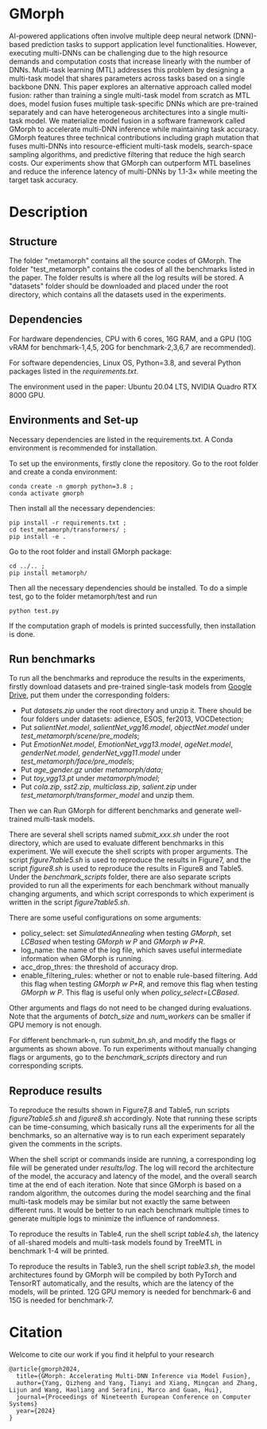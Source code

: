 # GMorph
AI-powered applications often involve multiple deep neural network (DNN)-based prediction tasks to support application level functionalities. However, executing multi-DNNs can be challenging due to the high resource demands and computation costs that increase linearly with the number of DNNs. Multi-task learning (MTL) addresses this problem by designing a multi-task model that shares parameters across tasks based on a single backbone DNN. This paper explores an alternative approach called model fusion: rather than training a single multi-task model from scratch as MTL does, model fusion fuses multiple task-specific DNNs which are pre-trained separately and can have heterogeneous architectures into a single multi-task model. We materialize model fusion in a software framework called GMorph to accelerate multi-DNN inference while maintaining task accuracy. GMorph features three technical contributions including graph mutation that fuses multi-DNNs into resource-efficient multi-task models, search-space sampling algorithms, and predictive filtering that reduce the high search costs. Our experiments show that GMorph can outperform MTL baselines and reduce the inference latency of multi-DNNs by 1.1-3× while meeting the target task accuracy.

# Description
## Structure
The folder "metamorph" contains all the source codes of GMorph. The folder "test_metamorph" contains the codes of all the benchmarks listed in the paper. The folder results is where all the log results will be stored. A "datasets" folder should be downloaded and placed under the root directory, which contains all the datasets used in the experiments.

## Dependencies
For hardware dependencies, CPU with 6 cores, 16G RAM, and a GPU (10G vRAM for benchmark-1,4,5, 20G for benchmark-2,3,6,7 are recommended).

For software dependencies, Linux OS, Python=3.8, and several Python packages listed in the *requirements.txt*.

The environment used in the paper: Ubuntu 20.04 LTS, NVIDIA Quadro RTX 8000 GPU.

## Environments and Set-up
Necessary dependencies are listed in the requirements.txt. A Conda environment is recommended for installation.

To set up the environments, firstly clone the repository. Go to the root folder and create a conda environment:
```
conda create -n gmorph python=3.8 ;
conda activate gmorph 
```
Then install all the necessary dependencies:
```
pip install -r requirements.txt ;
cd test_metamorph/transformers/ ;
pip install -e . 
```
Go to the root folder and install GMorph package:
```
cd ../.. ;
pip install metamorph/ 
```
Then all the necessary dependencies should be installed. To do a simple test, go to the folder metamorph/test and run
```
python test.py
```
If the computation graph of models is printed successfully, then installation is done.

## Run benchmarks
To run all the benchmarks and reproduce the results in the experiments, firstly download datasets and pre-trained single-task models from [Google Drive](https://drive.google.com/drive/folders/1Dtvd5eIDeDiseCAwCrj3_wrqjWsy3bq3?usp=sharing), put them under the corresponding folders:
- Put *datasets.zip* under the root directory and unzip it. There should be four folders under datasets: adience, ESOS, fer2013, VOCDetection;
- Put *salientNet.model*, *salientNet_vgg16.model*, *objectNet.model* under *test_metamorph/scene/pre_models*;
- Put *EmotionNet.model*, *EmotionNet_vgg13.model*, *ageNet.model*, *genderNet.model*, *genderNet_vgg11.model* under *test_metamorph/face/pre_models*;
- Put *age_gender.gz* under *metamorph/data*;
- Put *toy_vgg13.pt* under *metamorph/model*;
- Put *cola.zip*, *sst2.zip*, *multiclass.zip*, *salient.zip* under *test_metamorph/transformer_model* and unzip them.

Then we can Run GMorph for different benchmarks and generate well-trained multi-task models.

There are several shell scripts named *submit_xxx.sh* under the root directory, which are used to evaluate different benchmarks in this experiment. We will execute the shell scripts with proper arguments. The script *figure7table5.sh* is used to reproduce the results in Figure7, and the script *figure8.sh* is used to reproduce the results in Figure8 and Table5.
Under the *benchmark_scripts* folder, there are also separate scripts provided to run all the experiments for each benchmark without manually changing arguments, and which script corresponds to which experiment is written in the script *figure7table5.sh*.

There are some useful configurations on some arguments:
- policy_select: set *SimulatedAnnealing* when testing *GMorph*, set *LCBased* when testing *GMorph w P* and *GMorph w P+R*.
- log_name: the name of the log file, which saves useful intermediate information when GMorph is running.
- acc_drop_thres: the threshold of accuracy drop. 
- enable_filtering_rules: whether or not to enable rule-based filtering. Add this flag when testing *GMorph w P+R*, and remove this flag when testing *GMorph w P*. This flag is useful only when *policy_select=LCBased*.

Other arguments and flags do not need to be changed during evaluations. Note that the arguments of *batch_size* and *num_workers* can be smaller if GPU memory is not enough.

For different benchmark-n, run *submit_bn.sh*, and modify the flags or arguments as shown above. To run experiments without manually changing flags or arguments, go to the *benchmark_scripts* directory and run corresponding scripts. 

## Reproduce results
To reproduce the results shown in Figure7,8 and Table5, run scripts *figure7table5.sh* and *figure8.sh* accordingly. Note that running these scripts can be time-consuming, which basically runs all the experiments for all the benchmarks, so an alternative way is to run each experiment separately given the comments in the scripts.

When the shell script or commands inside are running, a corresponding log file will be generated under *results/log*. The log will record the architecture of the model, the accuracy and latency of the model, and the overall search time at the end of each iteration. Note that since GMorph is based on a random algorithm, the outcomes during the model searching and the final multi-task models may be similar but not exactly the same between different runs. It would be better to run each benchmark multiple times to generate multiple logs to minimize the influence of randomness.

To reproduce the results in Table4, run the shell script *table4.sh*, the latency of all-shared models and multi-task models found by TreeMTL in benchmark 1-4 will be printed. 

To reproduce the results in Table3, run the shell script *table3.sh*, the model architectures found by GMorph will be compiled by both PyTorch and TensorRT automatically, and the results, which are the latency of the models, will be printed. 12G GPU memory is needed for benchmark-6 and 15G is needed for benchmark-7.

# Citation
Welcome to cite our work if you find it helpful to your research
```
@article{gmorph2024,
  title={GMorph: Accelerating Multi-DNN Inference via Model Fusion},
  author={Yang, Qizheng and Yang, Tianyi and Xiang, Mingcan and Zhang, Lijun and Wang, Haoliang and Serafini, Marco and Guan, Hui},
  journal={Proceedings of Nineteenth European Conference on Computer Systems}
  year={2024}
}
```
